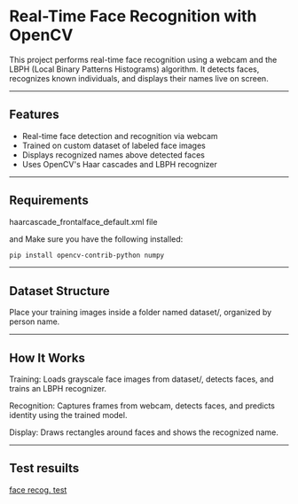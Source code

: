 # Real-Time Face Recognition with OpenCV

This project performs real-time face recognition using a webcam and the LBPH (Local Binary Patterns Histograms) algorithm. It detects faces, recognizes known individuals, and displays their names live on screen.

---

## Features

- Real-time face detection and recognition via webcam
- Trained on custom dataset of labeled face images
- Displays recognized names above detected faces
- Uses OpenCV's Haar cascades and LBPH recognizer

---

## Requirements

haarcascade_frontalface_default.xml file 


 and Make sure you have the following installed:

```bash
pip install opencv-contrib-python numpy
```

---

## Dataset Structure

Place your training images inside a folder named dataset/, organized by person name.

---

## How It Works

Training: Loads grayscale face images from dataset/, detects faces, and trains an LBPH recognizer.

Recognition: Captures frames from webcam, detects faces, and predicts identity using the trained model.

Display: Draws rectangles around faces and shows the recognized name.

---

## Test resuilts
[face recog. test]()
